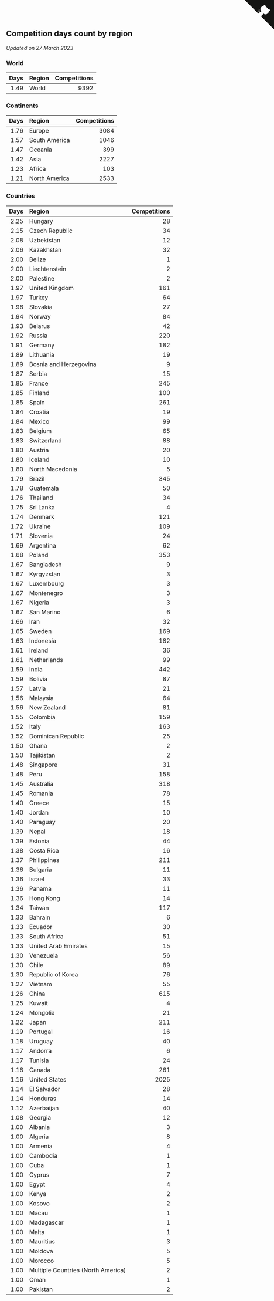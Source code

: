## Competition days count by region

*Updated on 27 March 2023*


### World

| Days | Region | Competitions |
| ---: | :--- | ---: |
| 1.49 | World | 9392 |

### Continents

| Days | Region | Competitions |
| ---: | :--- | ---: |
| 1.76 | Europe | 3084 |
| 1.57 | South America | 1046 |
| 1.47 | Oceania | 399 |
| 1.42 | Asia | 2227 |
| 1.23 | Africa | 103 |
| 1.21 | North America | 2533 |

### Countries

| Days | Region | Competitions |
| ---: | :--- | ---: |
| 2.25 | Hungary | 28 |
| 2.15 | Czech Republic | 34 |
| 2.08 | Uzbekistan | 12 |
| 2.06 | Kazakhstan | 32 |
| 2.00 | Belize | 1 |
| 2.00 | Liechtenstein | 2 |
| 2.00 | Palestine | 2 |
| 1.97 | United Kingdom | 161 |
| 1.97 | Turkey | 64 |
| 1.96 | Slovakia | 27 |
| 1.94 | Norway | 84 |
| 1.93 | Belarus | 42 |
| 1.92 | Russia | 220 |
| 1.91 | Germany | 182 |
| 1.89 | Lithuania | 19 |
| 1.89 | Bosnia and Herzegovina | 9 |
| 1.87 | Serbia | 15 |
| 1.85 | France | 245 |
| 1.85 | Finland | 100 |
| 1.85 | Spain | 261 |
| 1.84 | Croatia | 19 |
| 1.84 | Mexico | 99 |
| 1.83 | Belgium | 65 |
| 1.83 | Switzerland | 88 |
| 1.80 | Austria | 20 |
| 1.80 | Iceland | 10 |
| 1.80 | North Macedonia | 5 |
| 1.79 | Brazil | 345 |
| 1.78 | Guatemala | 50 |
| 1.76 | Thailand | 34 |
| 1.75 | Sri Lanka | 4 |
| 1.74 | Denmark | 121 |
| 1.72 | Ukraine | 109 |
| 1.71 | Slovenia | 24 |
| 1.69 | Argentina | 62 |
| 1.68 | Poland | 353 |
| 1.67 | Bangladesh | 9 |
| 1.67 | Kyrgyzstan | 3 |
| 1.67 | Luxembourg | 3 |
| 1.67 | Montenegro | 3 |
| 1.67 | Nigeria | 3 |
| 1.67 | San Marino | 6 |
| 1.66 | Iran | 32 |
| 1.65 | Sweden | 169 |
| 1.63 | Indonesia | 182 |
| 1.61 | Ireland | 36 |
| 1.61 | Netherlands | 99 |
| 1.59 | India | 442 |
| 1.59 | Bolivia | 87 |
| 1.57 | Latvia | 21 |
| 1.56 | Malaysia | 64 |
| 1.56 | New Zealand | 81 |
| 1.55 | Colombia | 159 |
| 1.52 | Italy | 163 |
| 1.52 | Dominican Republic | 25 |
| 1.50 | Ghana | 2 |
| 1.50 | Tajikistan | 2 |
| 1.48 | Singapore | 31 |
| 1.48 | Peru | 158 |
| 1.45 | Australia | 318 |
| 1.45 | Romania | 78 |
| 1.40 | Greece | 15 |
| 1.40 | Jordan | 10 |
| 1.40 | Paraguay | 20 |
| 1.39 | Nepal | 18 |
| 1.39 | Estonia | 44 |
| 1.38 | Costa Rica | 16 |
| 1.37 | Philippines | 211 |
| 1.36 | Bulgaria | 11 |
| 1.36 | Israel | 33 |
| 1.36 | Panama | 11 |
| 1.36 | Hong Kong | 14 |
| 1.34 | Taiwan | 117 |
| 1.33 | Bahrain | 6 |
| 1.33 | Ecuador | 30 |
| 1.33 | South Africa | 51 |
| 1.33 | United Arab Emirates | 15 |
| 1.30 | Venezuela | 56 |
| 1.30 | Chile | 89 |
| 1.30 | Republic of Korea | 76 |
| 1.27 | Vietnam | 55 |
| 1.26 | China | 615 |
| 1.25 | Kuwait | 4 |
| 1.24 | Mongolia | 21 |
| 1.22 | Japan | 211 |
| 1.19 | Portugal | 16 |
| 1.18 | Uruguay | 40 |
| 1.17 | Andorra | 6 |
| 1.17 | Tunisia | 24 |
| 1.16 | Canada | 261 |
| 1.16 | United States | 2025 |
| 1.14 | El Salvador | 28 |
| 1.14 | Honduras | 14 |
| 1.12 | Azerbaijan | 40 |
| 1.08 | Georgia | 12 |
| 1.00 | Albania | 3 |
| 1.00 | Algeria | 8 |
| 1.00 | Armenia | 4 |
| 1.00 | Cambodia | 1 |
| 1.00 | Cuba | 1 |
| 1.00 | Cyprus | 7 |
| 1.00 | Egypt | 4 |
| 1.00 | Kenya | 2 |
| 1.00 | Kosovo | 2 |
| 1.00 | Macau | 1 |
| 1.00 | Madagascar | 1 |
| 1.00 | Malta | 1 |
| 1.00 | Mauritius | 3 |
| 1.00 | Moldova | 5 |
| 1.00 | Morocco | 5 |
| 1.00 | Multiple Countries (North America) | 2 |
| 1.00 | Oman | 1 |
| 1.00 | Pakistan | 2 |


<a href="https://github.com/JustinTimeCuber/wca_statistics" class="github-corner" aria-label="View source on Github"><svg width="80" height="80" viewBox="0 0 250 250" style="fill:#151513; color:#fff; position: absolute; top: 0; border: 0; right: 0;" aria-hidden="true"><path d="M0,0 L115,115 L130,115 L142,142 L250,250 L250,0 Z"></path><path d="M128.3,109.0 C113.8,99.7 119.0,89.6 119.0,89.6 C122.0,82.7 120.5,78.6 120.5,78.6 C119.2,72.0 123.4,76.3 123.4,76.3 C127.3,80.9 125.5,87.3 125.5,87.3 C122.9,97.6 130.6,101.9 134.4,103.2" fill="currentColor" style="transform-origin: 130px 106px;" class="octo-arm"></path><path d="M115.0,115.0 C114.9,115.1 118.7,116.5 119.8,115.4 L133.7,101.6 C136.9,99.2 139.9,98.4 142.2,98.6 C133.8,88.0 127.5,74.4 143.8,58.0 C148.5,53.4 154.0,51.2 159.7,51.0 C160.3,49.4 163.2,43.6 171.4,40.1 C171.4,40.1 176.1,42.5 178.8,56.2 C183.1,58.6 187.2,61.8 190.9,65.4 C194.5,69.0 197.7,73.2 200.1,77.6 C213.8,80.2 216.3,84.9 216.3,84.9 C212.7,93.1 206.9,96.0 205.4,96.6 C205.1,102.4 203.0,107.8 198.3,112.5 C181.9,128.9 168.3,122.5 157.7,114.1 C157.9,116.9 156.7,120.9 152.7,124.9 L141.0,136.5 C139.8,137.7 141.6,141.9 141.8,141.8 Z" fill="currentColor" class="octo-body"></path></svg></a><style>.github-corner:hover .octo-arm{animation:octocat-wave 560ms ease-in-out}@keyframes octocat-wave{0%,100%{transform:rotate(0)}20%,60%{transform:rotate(-25deg)}40%,80%{transform:rotate(10deg)}}@media (max-width:500px){.github-corner:hover .octo-arm{animation:none}.github-corner .octo-arm{animation:octocat-wave 560ms ease-in-out}}</style>
